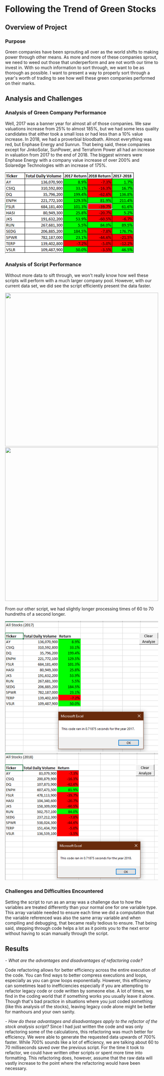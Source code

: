 # Following the Trend of Green Stocks

## Overview of Project

### Purpose
Green companies have been sprouting all over as the world shifts to making power through other means. As more and more of these companies sprout, we need to weed out those that underperform and are not worth our time to invest in. With so much information to sort through, we want to be as thorough as possible. I want to present a way to properly sort through a year's worth of trading to see how well these green companies performed on their marks.

## Analysis and Challenges

### Analysis of Green Company Performance
Well, 2017 was a banner year for almost all of those companies. We saw valuations increase from 25% to almost 185%, but we had some less quality candidates that either took a small loss or had less than a 10% value increase. In 2018, we had a proverbial bloodbath. Almost everything was red, but Enphase Energy and Sunrun. That being said, these companies except for JinkoSolar, SunPower, and Terraform Power all had an increase in valuation from 2017 to the end of 2018. The biggest winners were Enphase Energy with a company value increase of over 200% and Solaredge Technologies with an increase of 175%.

![Year over Year](resources/VBA_Challenge_YoY_2.PNG)

### Analysis of Script Performance
Without more data to sift through, we won't really know how well these scripts will perform with a much larger company pool. However, with our current data set, we did see the script efficiently present the data faster.

<img src="https://i.gyazo.com/3f58302e6c6f288018ef896881310926.gif" width=500px height=500px /><img src="https://i.gyazo.com/34b830c7a07faa6028810a36c990ca91.gif" width=500px height=500px />

From our other script, we had slightly longer processing times of 60 to 70 hundreths of a second longer.

<img src="https://github.com/Atros04/VBA-Refactoring/blob/main/resources/VBA_Challenge_2017.PNG" width=500px><img src="https://github.com/Atros04/VBA-Refactoring/blob/main/resources/VBA_Challenge_2018.PNG" width=500px>

### Challenges and Difficulties Encountered
Setting the script to run as an array was a challenge due to how the variables are treated differently than your normal one for one variable type. This array variable needed to ensure each time we did a computation that the variable referenced was also the same array variable and when compiling and debugging, that became really tedious to ensure. That being said, stepping through code helps a lot as it points you to the next error without having to scan manually through the script.

## Results

*- What are the advantages and disadvantages of refactoring code?*

Code refactoring allows for better efficiency across the entire execution of the code. You can find ways to better compress executions and loops, especially as you can grow loops exponentially. However, this efficiency can sometimes lead to inefficiencies especially if you are attempting to refactor legacy code or code written by someone else. A lot of times, we find in the coding world that if something works you usually leave it alone. Though that's bad practice in situations where you just coded something (like this analysis of the stocks), leaving legacy code alone might be better for manhours and your own sanity.

*- How do these advantages and disadvantages apply to the refactor of the stock analysis script?*
Since I had just written the code and was only refactoring some of the calculations, this refactoring was much better for efficiency. We were able to generate the requested data upwards of 700% faster. While 700% sounds like a lot of efficiency, we are talking about 60 to 70 milliseconds saved over the previous script. For the time it took to refactor, we could have written other scripts or spent more time into formatting. This refactoring does, however, assume that the raw data will vastly increase to the point where the refactoring would have been necessary.
